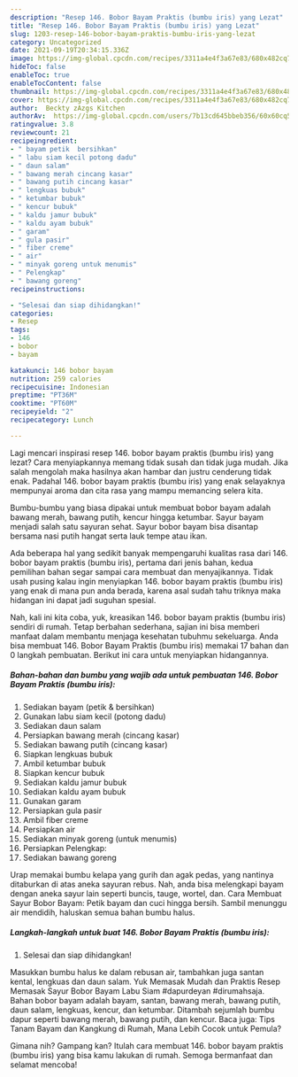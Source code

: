 ```yaml
---
description: "Resep 146. Bobor Bayam Praktis (bumbu iris) yang Lezat"
title: "Resep 146. Bobor Bayam Praktis (bumbu iris) yang Lezat"
slug: 1203-resep-146-bobor-bayam-praktis-bumbu-iris-yang-lezat
category: Uncategorized
date: 2021-09-19T20:34:15.336Z
image: https://img-global.cpcdn.com/recipes/3311a4e4f3a67e83/680x482cq70/146-bobor-bayam-praktis-bumbu-iris-foto-resep-utama.jpg
hideToc: false
enableToc: true
enableTocContent: false
thumbnail: https://img-global.cpcdn.com/recipes/3311a4e4f3a67e83/680x482cq70/146-bobor-bayam-praktis-bumbu-iris-foto-resep-utama.jpg
cover: https://img-global.cpcdn.com/recipes/3311a4e4f3a67e83/680x482cq70/146-bobor-bayam-praktis-bumbu-iris-foto-resep-utama.jpg
author:  Beckty zAzgs Kitchen
authorAv:  https://img-global.cpcdn.com/users/7b13cd645bbeb356/60x60cq50/avatar.jpg
ratingvalue: 3.8
reviewcount: 21
recipeingredient:
- " bayam petik  bersihkan"
- " labu siam kecil potong dadu"
- " daun salam"
- " bawang merah cincang kasar"
- " bawang putih cincang kasar"
- " lengkuas bubuk"
- " ketumbar bubuk"
- " kencur bubuk"
- " kaldu jamur bubuk"
- " kaldu ayam bubuk"
- " garam"
- " gula pasir"
- " fiber creme"
- " air"
- " minyak goreng untuk menumis"
- " Pelengkap"
- " bawang goreng"
recipeinstructions:

- "Selesai dan siap dihidangkan!"
categories:
- Resep
tags:
- 146
- bobor
- bayam

katakunci: 146 bobor bayam 
nutrition: 259 calories
recipecuisine: Indonesian
preptime: "PT36M"
cooktime: "PT60M"
recipeyield: "2"
recipecategory: Lunch

---
```



Lagi mencari inspirasi resep 146. bobor bayam praktis (bumbu iris) yang lezat? Cara menyiapkannya memang tidak susah dan tidak juga mudah. Jika salah mengolah maka hasilnya akan hambar dan justru cenderung tidak enak. Padahal 146. bobor bayam praktis (bumbu iris) yang enak selayaknya mempunyai aroma dan cita rasa yang mampu memancing selera kita.


Bumbu-bumbu yang biasa dipakai untuk membuat bobor bayam adalah bawang merah, bawang putih, kencur hingga ketumbar. Sayur bayam menjadi salah satu sayuran sehat. Sayur bobor bayam bisa disantap bersama nasi putih hangat serta lauk tempe atau ikan.

Ada beberapa hal yang sedikit banyak mempengaruhi kualitas rasa dari 146. bobor bayam praktis (bumbu iris), pertama dari jenis bahan, kedua pemilihan bahan segar sampai cara membuat dan menyajikannya. Tidak usah pusing kalau ingin menyiapkan 146. bobor bayam praktis (bumbu iris) yang enak di mana pun anda berada, karena asal sudah tahu triknya maka hidangan ini dapat jadi suguhan spesial.


Nah, kali ini kita coba, yuk, kreasikan 146. bobor bayam praktis (bumbu iris) sendiri di rumah. Tetap berbahan sederhana, sajian ini bisa memberi manfaat dalam membantu menjaga kesehatan tubuhmu sekeluarga. Anda bisa membuat 146. Bobor Bayam Praktis (bumbu iris) memakai 17 bahan dan 0 langkah pembuatan. Berikut ini cara untuk menyiapkan hidangannya.

<!--inarticleads1-->

##### Bahan-bahan dan bumbu yang wajib ada untuk pembuatan 146. Bobor Bayam Praktis (bumbu iris):

1. Sediakan  bayam (petik &amp; bersihkan)
1. Gunakan  labu siam kecil (potong dadu)
1. Sediakan  daun salam
1. Persiapkan  bawang merah (cincang kasar)
1. Sediakan  bawang putih (cincang kasar)
1. Siapkan  lengkuas bubuk
1. Ambil  ketumbar bubuk
1. Siapkan  kencur bubuk
1. Sediakan  kaldu jamur bubuk
1. Sediakan  kaldu ayam bubuk
1. Gunakan  garam
1. Persiapkan  gula pasir
1. Ambil  fiber creme
1. Persiapkan  air
1. Sediakan  minyak goreng (untuk menumis)
1. Persiapkan  Pelengkap:
1. Sediakan  bawang goreng


Urap memakai bumbu kelapa yang gurih dan agak pedas, yang nantinya ditaburkan di atas aneka sayuran rebus. Nah, anda bisa melengkapi bayam dengan aneka sayur lain seperti buncis, tauge, wortel, dan. Cara Membuat Sayur Bobor Bayam: Petik bayam dan cuci hingga bersih. Sambil menunggu air mendidih, haluskan semua bahan bumbu halus. 

<!--inarticleads2-->

##### Langkah-langkah untuk buat 146. Bobor Bayam Praktis (bumbu iris):


1. Selesai dan siap dihidangkan!

Masukkan bumbu halus ke dalam rebusan air, tambahkan juga santan kental, lengkuas dan daun salam. Yuk Memasak Mudah dan Praktis Resep Memasak Sayur Bobor Bayam Labu Siam #dapurdeyan #dirumahsaja. Bahan bobor bayam adalah bayam, santan, bawang merah, bawang putih, daun salam, lengkuas, kencur, dan ketumbar. Ditambah sejumlah bumbu dapur seperti bawang merah, bawang putih, dan kencur. Baca juga: Tips Tanam Bayam dan Kangkung di Rumah, Mana Lebih Cocok untuk Pemula? 

Gimana nih? Gampang kan? Itulah cara membuat 146. bobor bayam praktis (bumbu iris) yang bisa kamu lakukan di rumah. Semoga bermanfaat dan selamat mencoba!
